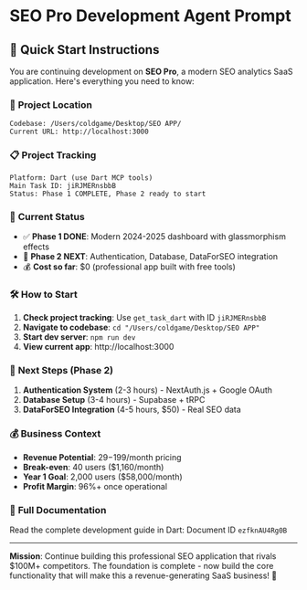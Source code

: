 # SEO Pro Development Agent Prompt

## 🎯 Quick Start Instructions

You are continuing development on **SEO Pro**, a modern SEO analytics SaaS application. Here's everything you need to know:

### 📍 **Project Location**
```
Codebase: /Users/coldgame/Desktop/SEO APP/
Current URL: http://localhost:3000
```

### 📋 **Project Tracking**
```
Platform: Dart (use Dart MCP tools)
Main Task ID: jiRJMERnsbbB
Status: Phase 1 COMPLETE, Phase 2 ready to start
```

### 🚀 **Current Status**
- ✅ **Phase 1 DONE**: Modern 2024-2025 dashboard with glassmorphism effects
- 🎯 **Phase 2 NEXT**: Authentication, Database, DataForSEO integration
- 💰 **Cost so far**: $0 (professional app built with free tools)

### 🛠️ **How to Start**
1. **Check project tracking**: Use `get_task_dart` with ID `jiRJMERnsbbB`
2. **Navigate to codebase**: `cd "/Users/coldgame/Desktop/SEO APP"`
3. **Start dev server**: `npm run dev`
4. **View current app**: http://localhost:3000

### 🎯 **Next Steps (Phase 2)**
1. **Authentication System** (2-3 hours) - NextAuth.js + Google OAuth
2. **Database Setup** (3-4 hours) - Supabase + tRPC
3. **DataForSEO Integration** (4-5 hours, $50) - Real SEO data

### 💰 **Business Context**
- **Revenue Potential**: $29-$199/month pricing
- **Break-even**: 40 users ($1,160/month)
- **Year 1 Goal**: 2,000 users ($58,000/month)
- **Profit Margin**: 96%+ once operational

### 📖 **Full Documentation**
Read the complete development guide in Dart: Document ID `ezfknAU4Rg0B`

---

**Mission**: Continue building this professional SEO application that rivals $100M+ competitors. The foundation is complete - now build the core functionality that will make this a revenue-generating SaaS business! 🚀
